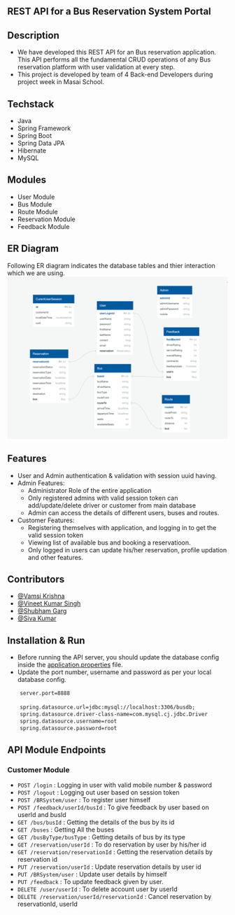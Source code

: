 

## REST API for a Bus Reservation System Portal

## Description


- We have developed this REST API for an Bus reservation application. This API performs all the fundamental CRUD operations of any Bus reservation platform with user validation at every step.
- This project is developed by team of 4 Back-end Developers during project week in Masai School.


 
## Techstack

- Java
- Spring Framework
- Spring Boot
- Spring Data JPA
- Hibernate
- MySQL



## Modules

- User Module
- Bus Module
- Route Module
- Reservation Module
- Feedback Module

## ER Diagram
Following ER diagram indicates the database tables and thier interaction which we are using.
![Untitled Workspace](https://github.com/yendasivakumar/BusReservationSystem/blob/main/ER%20Diagram.png)


## Features

* User and Admin authentication & validation with session uuid having.
* Admin Features:
    * Administrator Role of the entire application
    * Only registered admins with valid session token can add/update/delete driver or customer from main database
    * Admin can access the details of different users, buses and routes.
* Customer Features:
    * Registering themselves with application, and logging in to get the valid session token
    * Viewing list of available bus and booking a reservatioon.
    * Only logged in users can update his/her reservation, profile updation and other features.




## Contributors
- [@Vamsi Krishna](https://github.com/Vamsi4612)
- [@Vineet Kumar Singh](https://github.com/vineet221713)
- [@Shubham Garg](https://github.com/shubhamgarg7239)
- [@Siva Kumar](https://github.com/yendasivakumar)
## Installation & Run

- Before running the API server, you should update the database config inside the [application.properties](https://github.com/yendasivakumar/BusReservationSystem/tree/main/src/main/resources) file.
- Update the port number, username and password as per your local database config.

```
    server.port=8888

    spring.datasource.url=jdbc:mysql://localhost:3306/busdb;
    spring.datasource.driver-class-name=com.mysql.cj.jdbc.Driver
    spring.datasource.username=root
    spring.datasource.password=root

```


## API Module Endpoints

### Customer Module



* `POST /login` : Logging in user with valid mobile number & password
* `POST /logout` : Logging out user based on session token
* `POST /BRSystem/user` : To register user himself
* `POST /feedback/userId/busId` : To give feedback by user based on userId and busId
* `GET /bus/busId` : Getting the details of the bus by its id
* `GET /buses` : Getting All the buses
* `GET /busByType/busType` : Getting details of bus by its type
* `GET /reservation/userId` :  To do reservation by user by his/her id
* `GET /reservation/reservationId` : Getting the reservation details by reservation id
* `PUT /reservation/userId` : Update reservation details by user id
* `PUT /BRSystem/user` : Update user details by himself
* `PUT /feedback` : To update feedback given by user.
* `DELETE /user/userId` : To delete account user by  userId
* `DELETE /reservation/userId/reservationId` : Cancel reservation by reservationId, userId


